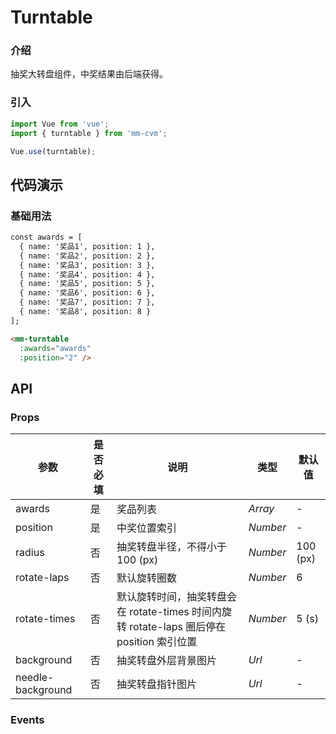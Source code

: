 # Turntable

### 介绍

抽奖大转盘组件，中奖结果由后端获得。

### 引入

```js
import Vue from 'vue';
import { turntable } from 'mm-cvm';

Vue.use(turntable);
```

## 代码演示

### 基础用法

```html
const awards = [
  { name: '奖品1', position: 1 },
  { name: '奖品2', position: 2 },
  { name: '奖品3', position: 3 },
  { name: '奖品4', position: 4 },
  { name: '奖品5', position: 5 },
  { name: '奖品6', position: 6 },
  { name: '奖品7', position: 7 },
  { name: '奖品8', position: 8 }
];

<mm-turntable
  :awards="awards"
  :position="2" />
```

## API

### Props

| 参数 | 是否必填 | 说明 | 类型 | 默认值 |
|------|------|------|------|------|
| awards | 是 | 奖品列表 | *Array* | - |
| position | 是 | 中奖位置索引 | *Number* | - |
| radius | 否 | 抽奖转盘半径，不得小于 100 (px) | *Number* | 100 (px) |
| rotate-laps | 否 | 默认旋转圈数 | *Number* | 6 |
| rotate-times | 否 | 默认旋转时间，抽奖转盘会在 rotate-times 时间内旋转 rotate-laps 圈后停在 position 索引位置 | *Number* | 5 (s) |
| background | 否 | 抽奖转盘外层背景图片 | *Url* | - |
| needle-background | 否 | 抽奖转盘指针图片 | *Url* | - |

### Events


